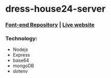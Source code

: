 # dress-house24-server
### [Font-end Repository](https://github.com/ShahinurAlamBhuiyan/dress-house24-client) | [Live website](https://dress-house24.web.app/)
### Technology:
+ Nodejs
+ Express
+ base64
+ mongoDB
+ dotenv
